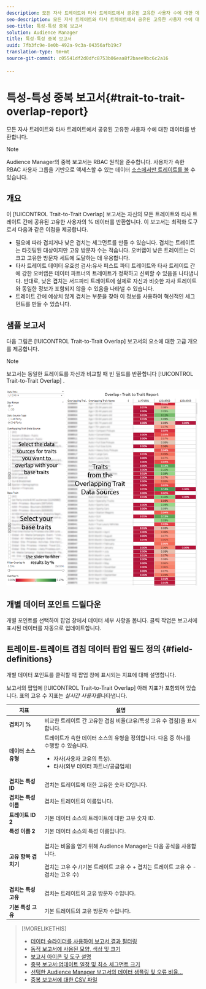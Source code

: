 ```yaml
---
description: 모든 자사 트레이트와 타사 트레이트에서 공유된 고유한 사용자 수에 대한 데이터를 반환합니다.
seo-description: 모든 자사 트레이트와 타사 트레이트에서 공유된 고유한 사용자 수에 대한 데이터를 반환합니다.
seo-title: 특성-특성 중복 보고서
solution: Audience Manager
title: 특성-특성 중복 보고서
uuid: 7fb3fc9e-0e0b-492a-9c3a-04356afb19c7
translation-type: tm+mt
source-git-commit: c05541df2d0dfc8753b06eaa8f2baee9bc6c2a16

---
```



# 특성-특성 중복 보고서{#trait-to-trait-overlap-report}

모든 자사 트레이트와 타사 트레이트에서 공유된 고유한 사용자 수에 대한 데이터를 반환합니다.

>[!NOTE]
>
>Audience Manager의 중복 보고서는 RBAC 원칙을 준수합니다. 사용자가 속한 RBAC 사용자 그룹을 기반으로 액세스할 수 있는 데이터 [소스에서만 트레이트를 볼](/help/using/features/administration/administration-overview.md) 수 있습니다.

<!-- 

c_overlap_reports.xml

 -->

## 개요

이 [!UICONTROL Trait-to-Trait Overlap] 보고서는 자신의 모든 트레이트와 타사 트레이트 간에 공유된 고유한 사용자의 % 데이터를 반환합니다. 이 보고서는 최적화 도구로서 다음과 같은 이점을 제공합니다.

* 필요에 따라 겹치거나 낮은 겹치는 세그먼트를 만들 수 있습니다. 겹치는 트레이트는 타깃팅된 대상이지만 고유 방문자 수는 적습니다. 오버랩이 낮은 트레이트는 더 크고 고유한 방문자 세트에 도달하는 데 유용합니다.
* 타사 트레이트 데이터 유효성 검사:유사 퍼스트 파티 트레이트와 타사 트레이트 간에 강한 오버랩은 데이터 파트너의 트레이트가 정확하고 신뢰할 수 있음을 나타냅니다. 반대로, 낮은 겹치는 서드파티 트레이트에 실제로 자신과 비슷한 자사 트레이트와 동일한 정보가 포함되지 않을 수 있음을 나타낼 수 있습니다.
* 트레이트 간에 예상치 않게 겹치는 부분을 찾아 이 정보를 사용하여 혁신적인 세그먼트를 만들 수 있습니다.

## 샘플 보고서

다음 그림은 [!UICONTROL Trait-to-Trait Overlap] 보고서의 요소에 대한 고급 개요를 제공합니다.

>[!NOTE]
>
>보고서는 동일한 트레이트를 자신과 비교할 때 빈 필드를 반환합니다 [!UICONTROL Trait-to-Trait Overlap] .

![](assets/trait-to-trait-overlap.png)

## 개별 데이터 포인트 드릴다운

개별 포인트를 선택하여 팝업 창에서 데이터 세부 사항을 봅니다. 클릭 작업은 보고서에 표시된 데이터를 자동으로 업데이트합니다.

## 트레이트-트레이트 겹침 데이터 팝업 필드 정의 {#field-definitions}

개별 데이터 포인트를 클릭할 때 팝업 창에 표시되는 지표에 대해 설명합니다.

<!-- 

r_t2t_data_pop.xml

 -->

보고서의 팝업에 [!UICONTROL Trait-to-Trait Overlap] 아래 지표가 포함되어 있습니다. 표의 고유 수 지표는 *실시간 사용자를*&#x200B;나타냅니다.

<table id="table_A2A0CFC47C1A404994B82E6630E711A2"> 
 <thead> 
  <tr> 
   <th colname="col1" class="entry"> 지표 </th> 
   <th colname="col2" class="entry"> 설명 </th> 
  </tr>
 </thead>
 <tbody> 
  <tr> 
   <td colname="col1"><b><span class="wintitle"> 겹치기 %</span></b> </td> 
   <td colname="col2"> 비교한 트레이트 간 고유한 겹침 비율(고유/특성 고유 수 겹침)을 표시합니다. </td> 
  </tr> 
  <tr> 
   <td colname="col1"><b><span class="wintitle"> 데이터 소스 유형</span></b> </td> 
   <td colname="col2">트레이트가 속한 데이터 소스의 유형을 정의합니다. 다음 중 하나를 수행할 수 있습니다. 
    <ul id="ul_0477C04A33FD4F5D998B98984E6554D3"> 
     <li id="li_50FCA48EDB5843AB8FB6C34ED2C0067D">자사(사용자 고유의 특성). </li> 
     <li id="li_4F6148EDAEFE43FA8D505944E9FE3855">타사(외부 데이터 파트너/공급업체) </li> 
    </ul> </td> 
  </tr> 
  <tr> 
   <td colname="col1"><b><span class="wintitle"> 겹치는 특성 ID</span></b> </td> 
   <td colname="col2"> 겹치는 트레이트에 대한 고유한 숫자 ID입니다. </td> 
  </tr> 
  <tr> 
   <td colname="col1"><b><span class="wintitle"> 겹치는 특성 이름</span></b> </td> 
   <td colname="col2"> 겹치는 트레이트의 이름입니다. </td> 
  </tr>
    <tr> 
   <td colname="col1"><b><span class="wintitle"> 트레이트 ID 2</span></b> </td> 
   <td colname="col2"> 기본 데이터 소스의 트레이트에 대한 고유 숫자 ID. </td> 
  </tr> 
  <tr> 
   <td colname="col1"><b><span class="wintitle"> 특성 이름 2</span></b> </td> 
   <td colname="col2"> 기본 데이터 소스의 특성 이름입니다. </td> 
  </tr> 
  <tr> 
   <td colname="col1"><b><span class="wintitle"> 고유 항목 겹치기</span></b> </td> 
   <td colname="col2"> <p>겹치는 비율을 얻기 위해 Audience Manager는 다음 공식을 사용합니다.</p> <p>겹치는 고유 수 /(기본 트레이트 고유 수 + 겹치는 트레이트 고유 수 - 겹치는 고유 수)</p> </td> 
  </tr> 
  <tr> 
   <td colname="col1"><b><span class="wintitle"> 겹치는 특성 고유</span></b> </td> 
   <td colname="col2"> 겹치는 트레이트의 고유 방문자 수입니다. </td> 
  </tr> 
    <tr> 
   <td colname="col1"><b><span class="wintitle"> 기본 특성 고유</span></b> </td> 
   <td colname="col2"> 기본 트레이트의 고유 방문자 수입니다. </td> 
  </tr> 
 </tbody> 
</table>

>[!MORELIKETHIS]
>
>* [데이터 슬라이더를 사용하여 보고서 결과 필터링](../../reporting/dynamic-reports/data-sliders.md)
>* [동적 보고서에 사용된 모양, 색상 및 크기](../../reporting/dynamic-reports/interactive-report-technology.md#shapes-colors-sizes)
>* [보고서 아이콘 및 도구 설명](../../reporting/dynamic-reports/interactive-report-technology.md#icons-tools-explained)
>* [중복 보고서:업데이트 일정 및 최소 세그먼트 크기](../../reporting/dynamic-reports/overlap-minimum-segment-size.md)
>* [선택한 Audience Manager 보고서의 데이터 샘플링 및 오류 비율...](../../reporting/report-sampling.md)
>* [중복 보고서에 대한 CSV 파일](../../reporting/dynamic-reports/overlap-csv-files.md)